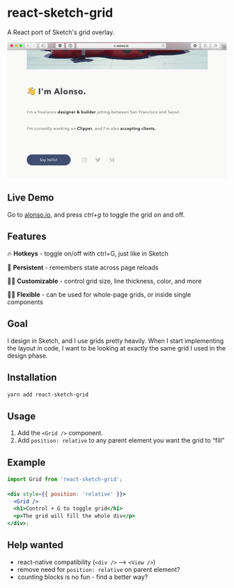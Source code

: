 # react-sketch-grid

A React port of Sketch's grid overlay.

![Demo](/demo.gif)

## Live Demo

Go to [alonso.io](http://alonso.io), and press _ctrl+g_ to toggle the grid on and off.

## Features

🔥 **Hotkeys** - toggle on/off with ctrl+G, just like in Sketch

💾 **Persistent** - remembers state across page reloads

👩‍🎨 **Customizable** - control grid size, line thickness, color, and more

🧘‍♀️ **Flexible** - can be used for whole-page grids, or inside single components

## Goal

I design in Sketch, and I use grids pretty heavily. When I start implementing the layout in code, I want to be looking at exactly the same grid I used in the design phase.

## Installation

`yarn add react-sketch-grid`

## Usage

1. Add the `<Grid />` component.
2. Add `position: relative` to any parent element you want the grid to “fill”

## Example

```jsx
import Grid from 'react-sketch-grid';

<div style={{ position: 'relative' }}>
  <Grid />
  <h1>Control + G to toggle grid</h1>
  <p>The grid will fill the whole div</p>
</div>;
```

## Help wanted

- react-native compatibility (`<div />` —> `<View />`)
- remove need for `position: relative` on parent element?
- counting blocks is no fun - find a better way?
